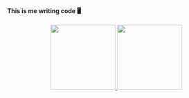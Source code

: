<!-- # Welcome to my page! -->
<h4>This is me writing code 🖥️</h4>


  <div align="center">
  <a href="https://github.com/ricardo-shinoda">
  <img height="150em" src="https://github-readme-stats.vercel.app/api?username=ricardo-shinoda&show_icons=true&theme=dark&include_all_commits=true&count_private=true"/>
  <img height="150em" src="https://github-readme-stats.vercel.app/api/top-langs/?username=ricardo-shinoda&layout=compact&langs_count=7&theme=dark"/>
</div><br>

 
<!--  [![Ricardo's wakatime stats](https://github-readme-stats.vercel.app/api/wakatime?username=ricardo_shinoda&v=2)](https://github.com/anuraghazra/github-readme-stats) -->
  
<!--   <a href="http://www.github.com/ricardo-shinoda"><img src="https://activity-graph.herokuapp.com/graph?username=ricardo-shinoda&bg_color=22272e&color=ffffff&line=0891b2&point=ffffff&area_color=22272e&area=true&hide_border=true&custom_title=GitHub%20Commits%20Graph" alt="GitHub Commits Graph" /></a> -->

<!--    <h4> I've been coding with: </h4>
  <div style="display: inline_block">
  <img align="center" alt="Ricardo-Js" height="30" width="40" src="https://raw.githubusercontent.com/devicons/devicon/master/icons/javascript/javascript-plain.svg">  
  <img align="center" alt="Ricardo-React" height="30" width="40" src="https://raw.githubusercontent.com/devicons/devicon/master/icons/react/react-original.svg">
  <img align="center" alt="Ricardo-HTML" height="30" width="40" src="https://raw.githubusercontent.com/devicons/devicon/master/icons/html5/html5-original.svg">
  <img align="center" alt="Ricardo-CSS" height="30" width="40" src="https://raw.githubusercontent.com/devicons/devicon/master/icons/css3/css3-original.svg"> -->
<!--   <img align="center" alt="Ricardo-node" height="30" width="40" src="https://cdn.jsdelivr.net/gh/devicons/devicon/icons/nodejs/nodejs-original.svg" /> -->  
<!--   <img align="center" alt="Ricardo-node" height="30" width="40" src="https://www.svgrepo.com/show/255832/sql.svg" />
  <img align="center" alt="Ricardo-node" height="30" width="55" src="https://icon-library.com/images/nodejs-icon/nodejs-icon-17.jpg" />    
    <br>
     <h4> I've been testing with: </h4>
     <img align="center" alt="Ricardo-node" height="30" width="40" src="https://cdn.jsdelivr.net/gh/devicons/devicon/icons/jest/jest-plain.svg" />
     <img align="center" alt="Ricardo-node" height="30" width="30" src="https://seeklogo.com/images/M/mocha-logo-66DA231220-seeklogo.com.png" />
     <br>
    <h4> And I've been using this tools: </h4>
    <img align="center" alt="Ricardo-node" height="30" width="40" src="https://raw.githubusercontent.com/devicons/devicon/1119b9f84c0290e0f0b38982099a2bd027a48bf1/icons/linux/linux-original.svg" />
  <img align="center" alt="Ricardo-node" height="30" width="40" src="https://cdn.iconscout.com/icon/free/png-256/social-275-116309.png" />
  <img align="center" alt="Ricardo-node" height="30" width="40" src="https://www.vectorlogo.zone/logos/mysql/mysql-icon.svg" /> -->
   
<!--    
<img align="center" alt="Ricardo-node" height="30" width="40" src="https://raw.githubusercontent.com/wesbos/Font-Awesome-Docker-Icon/07fb62ca1b8dea97b351d89686bb32418735182d/docker-white.svg" />
 -->

    
    

<!-- </div><br>

  <h4> You can reach me at: </h4>

  <div> 
  <a href="https://www.linkedin.com/in/ricardoshinoda/" target="_blank"><img src="https://img.shields.io/badge/-LinkedIn-%230077B5?style=for-the-badge&logo=linkedin&logoColor=white" target="_blank"></a> 
  <a href = "mailto:ricardoshinoda@gmail.com"><img src="https://img.shields.io/badge/-Gmail-%23333?style=for-the-badge&logo=gmail&logoColor=white" target="_blank"></a>
  <a href="https://www.instagram.com/ricardo.shinoda/" target="_blank"><img src="https://img.shields.io/badge/-Instagram-%23E4405F?style=for-the-badge&logo=instagram&logoColor=white" target="_blank"></a>
 

</div> -->
